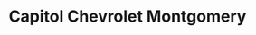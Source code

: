 ---
title: "Capitol Chevrolet Montgomery"
url: /montgomery/capitol-chevrolet-montgomery/
shop: Autohaus
---